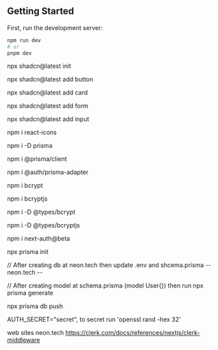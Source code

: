 ## Getting Started

First, run the development server:

```bash
npm run dev
# or
pnpm dev
```

npx shadcn@latest init

npx shadcn@latest add button

npx shadcn@latest add card

npx shadcn@latest add form

npx shadcn@latest add input

npm i react-icons

npm i -D prisma

npm i @prisma/client

npm i @auth/prisma-adapter

npm i bcrypt

npm i bcryptjs

npm i -D @types/bcrypt

npm i -D @types/bcryptjs

npm i next-auth@beta

npx prisma init

// After creating db at neon.tech then update .env and shcema.prisma
-- neon.tech --

// After creating model at schema.prisma (model User{}) then run
npx prisma generate

npx prisma db push

AUTH_SECRET="secret", to secret run 'openssl rand -hex 32'

web sites
neon.tech
https://clerk.com/docs/references/nextjs/clerk-middleware
